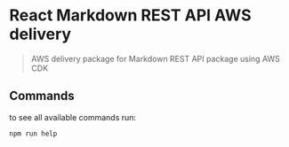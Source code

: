 React Markdown REST API AWS delivery
===

> AWS delivery package for Markdown REST API package using AWS CDK


Commands
---

to see all available commands run:
```
npm run help
```
